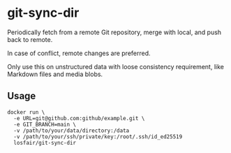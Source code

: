# git-sync-dir

Periodically fetch from a remote Git repository, merge with local, and push back to remote.

In case of conflict, remote changes are preferred.

Only use this on unstructured data with loose consistency requirement, like Markdown files and media blobs.

## Usage

```
docker run \
  -e URL=git@github.com:github/example.git \
  -e GIT_BRANCH=main \
  -v /path/to/your/data/directory:/data
  -v /path/to/your/ssh/private/key:/root/.ssh/id_ed25519
  losfair/git-sync-dir
```
